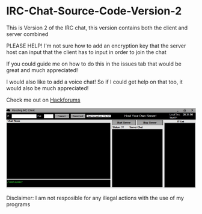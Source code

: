 # IRC-Chat-Source-Code-Version-2
This is Version 2 of the IRC chat, this version contains both the client and server combined

PLEASE HELP! I'm not sure how to add an encryption key that the server host can input that the client has to input in order to join the chat 

If you could guide me on how to do this in the issues tab that would be great and much appreciated!

I would also like to add a voice chat! So if I could get help on that too, it would also be much appreciated!

Check me out on <a href="https://hackforums.net/member.php?action=register&referrer=4952323">Hackforums</a>

<img src="https://raw.githubusercontent.com/roast247/IRC-Chat-Source-Code-Version-2/main/Roasting%20IRC.png">


Disclaimer: I am not resposible for any illegal actions with the use of my programs
